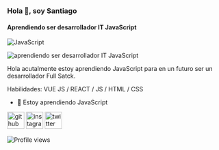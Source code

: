 ### Hola 👋, soy Santiago

#### Aprendiendo ser desarrollador IT JavaScript

![JavaScript](https://img.shields.io/badge/javascript-%23323330.svg?style=for-the-badge&logo=javascript&logoColor=%23F7DF1E)

![aprendiendo ser desarrollador IT JavaScript](https://arturssmirnovs.github.io/github-profile-readme-generator/images/banner.png)

Hola acutalmente estoy aprendiendo JavaScript  para en un futuro ser un desarrollador Full Satck.

Habilidades: VUE JS / REACT / JS / HTML / CSS


- 🌱 Estoy aprendiendo JavaScript 

[<img src='https://cdn.jsdelivr.net/npm/simple-icons@3.0.1/icons/github.svg' alt='github' height='40'>](https://github.com/Santiago-1982)  [<img src='https://cdn.jsdelivr.net/npm/simple-icons@3.0.1/icons/instagram.svg' alt='instagram' height='40'>](https://www.instagram.com/santiago.ali.fsali/)  [<img src='https://cdn.jsdelivr.net/npm/simple-icons@3.0.1/icons/twitter.svg' alt='twitter' height='40'>](https://twitter.com/@Santiago_Ali_82)  

![Profile views](https://gpvc.arturio.dev/Santiago-1982)  
